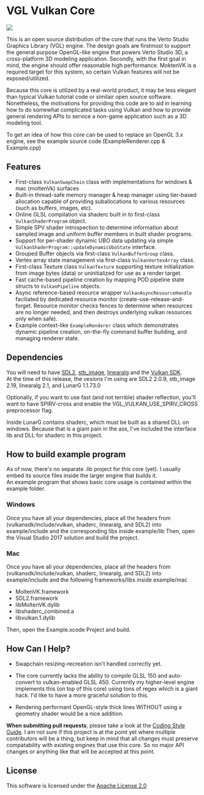 # VGL Vulkan Core

![](https://vertostudio.com/img/vkcore_thumb.png)

This is an open source distribution of the core that runs the Verto Studio Graphics Library (VGL) engine.
The design goals are firstmost to support the general purpose OpenGL-like engine that powers Verto Studio 3D, a cross-platform 3D modeling application.
Secondly, with the first goal in mind, the engine should offer reasonable high performance.  MoktenVK is a required target for this system, so certain Vulkan features will not be exposed/utilized.

Because this core is utilized by a real-world product, it may be less elegant than typical Vulkan tutorial code
or similair open source software.  Nonetheless, the motivations for providing this code are to aid in learning how to do
somewhat complicated tasks using Vulkan and how to provide general rendering APIs to service a non-game application such as 
a 3D modeling tool.

To get an idea of how this core can be used to replace an OpenGL 3.x engine, see the example source code (ExampleRenderer.cpp & Example.cpp)

## Features

- First-class `VulkanSwapChain` class with implementations for windows & mac (moltenVk) surfaces
- Built-in thread-safe memory manager & heap manager using tier-based allocation capable of providing suballocations to various resources (such as buffers, images, etc).  
- Online GLSL compilation via shaderc built in to first-class `VulkanShaderProgram` object.
- Simple SPV shader introspection to determine information about sampled image and uniform buffer members in built shader programs.
- Support for per-shader dynamic UBO data updating via simple `VulkanShaderProgram::updateDynamicUboState` interface.
- Grouped Buffer objects via first-class `VulkanBufferGroup` class.
- Vertex array state management via first-class `VulkanVertexArray` class.
- First-class Texture class `VulkanTexture` supporting texture initialization from image bytes (data) or uninitialized for use as a render target.
- Fast cache-based pipeline creation by mapping POD pipeline state structs to `VulkanPipeline` objects.
- Async reference-based resource wrapper `VulkanAsyncResourceHandle` faciliated by dedicated resource monitor (create-use-release-and-forget.  Resource monitor checks fences to determine when resources are no longer needed, and then destroys underlying vulkan resources only when safe).  
- Example context-like `ExampleRenderer` class which demonstrates dynamic pipeline creation, on-the-fly command buffer building, and managing renderer state.

## Dependencies

You will need to have [SDL2](https://www.libsdl.org/download-2.0.php), [stb_image](https://github.com/nothings/stb/blob/master/stb_image.h), [linearalg](https://github.com/sgorsten/linalg) and the [Vulkan SDK](https://www.lunarg.com/vulkan-sdk/).  
At the time of this release, the vesions I'm using are SDL2 2.0.9, stb_image 2.19, linearalg 2.1, and LunarG 1.1.73.0

Optionally, if you want to use fast (and not terrible) shader reflection, you'll want to have SPIRV-cross and enable the VGL_VULKAN_USE_SPIRV_CROSS preprocessor flag.

Inside LunarG contains shaderc, which must be built as a shared DLL on windows.  Because that is a giant pain in the ass, I've included the interface lib and DLL for shaderc in this project.

## How to build example program

As of now, there's no separate .lib project for this core (yet).  I usually embed its source files inside the larger engine that builds it.  
An example program that shows basic core usage is contained within the example folder.

### Windows

Once you have all your dependencies, place all the headers from (vulkansdk/include/vulkan, shaderc, linearalg, and SDL2) into example/include and the corresponding libs inside example/lib
Then, open the Visual Studio 2017 solution and build the project.

### Mac

Once you have all your dependencies, place all the headers from (vulkansdk/include/vulkan, shaderc, linearalg, and SDL2) into example/include and the following frameworks/libs inside example/mac

- MoltenVK.framework
- SDL2.framework
- libMoltenVK.dylib
- libshaderc_combined.a
- libvulkan.1.dylib

Then, open the Example.xcode Project and build.

## How Can I Help?

- Swapchain resizing-recreation isn't handled correctly yet.  

- The core currently lacks the ability to compile GLSL 150 and auto-convert to vulkan-enabled GLSL 450.  Currently my higher-level engine implements this (on top of this core) using tons of regex which is a giant hack.  I'd like to have a more graceful solution to this.

- Rendering performant OpenGL-style thick lines WITHOUT using a geometry shader would be a nice addition.

**When submitting pull requests**, please take a look at the [Coding Style Guide](StyleGuide.md).  I am not sure if this project is at the point yet where multiple contributors will be a thing, but keep in mind that all changes must preserve compatability with existing engines that use this core.  So no major API changes or anything like that will be accepted at this point.

## License

This software is licensed under the [Apache License 2.0](https://www.apache.org/licenses/LICENSE-2.0)
